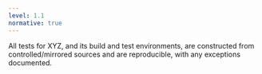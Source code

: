```yaml
---
level: 1.1
normative: true
---
```


All tests for XYZ, and its build and test environments, are constructed from controlled/mirrored sources and are reproducible, with any exceptions documented.

